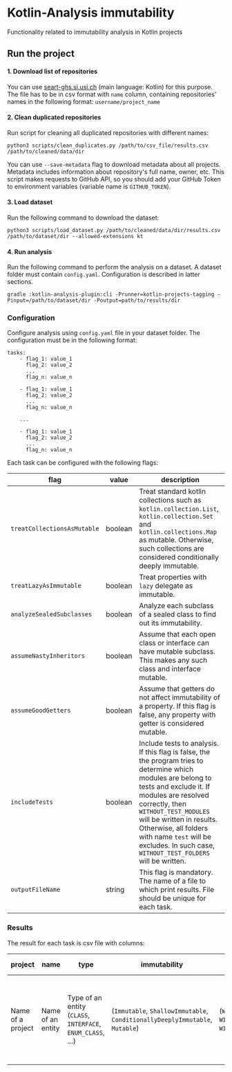 # Kotlin-Analysis immutability

Functionality related to immutability analysis in Kotlin projects

## Run the project

#### 1. Download list of repositories

You can use [seart-ghs.si.usi.ch]( https://seart-ghs.si.usi.ch/) (main language: Kotlin) for this purpose. The file has
to be in csv format with ```name``` column, containing repositories' names in the following
format: ```username/project_name```

#### 2. Clean duplicated repositories

Run script for cleaning all duplicated repositories with different names:

``` shell script
python3 scripts/clean_duplicates.py /path/to/csv_file/results.csv /path/to/cleaned/data/dir
```

You can use ```--save-metadata``` flag to download metadata about all projects. Metadata includes information about
repository's full name, owner, etc. This script makes requests to GitHub API, so you should add your GitHub Token to
environment variables (variable name is ```GITHUB_TOKEN```).

#### 3. Load dataset

Run the following command to download the dataset:

``` 
python3 scripts/load_dataset.py /path/to/cleaned/data/dir/results.csv /path/to/dataset/dir --allowed-extensions kt
```

#### 4. Run analysis
Run the following command to perform the analysis on a dataset. A dataset folder must contain `config.yaml`. Configuration is described in latter sections.
``` 
gradle :kotlin-analysis-plugin:cli -Prunner=kotlin-projects-tagging -Pinput=/path/to/dataset/dir -Poutput=path/to/results/dir
```
### Configuration
Configure analysis using `config.yaml` file in your dataset folder. The configuration must be in the following format:

```
tasks:
    - flag_1: value_1
      flag_2: value_2
      ...
      flag_n: value_n
      
    - flag_1: value_1
      flag_2: value_2
      ...
      flag_n: value_n
     
    ...
    
    - flag_1: value_1
      flag_2: value_2
      ...
      flag_n: value_n
```

Each task can be configured with the following flags:

| flag | value | description |
| ---- | ---- | ---- |
| `treatCollectionsAsMutable` | boolean | Treat standard kotlin collections such as `kotlin.collection.List`, `kotlin.collection.Set` and `kotlin.collections.Map` as mutable. Otherwise, such collections are considered conditionally deeply immutable. |
| `treatLazyAsImmutable` | boolean | Treat properties with `lazy` delegate as immutable.  |
| `analyzeSealedSubclasses` | boolean | Analyze each subclass of a sealed class to find out its immutability. |
| `assumeNastyInheritors` | boolean | Assume that each open class or interface can have mutable subclass. This makes any such class and interface mutable. |
| `assumeGoodGetters` | boolean | Assume that getters do not affect immutability of a property. If this flag is false, any property with getter is considered mutable. |
| `includeTests` | boolean | Include tests to analysis. If this flag is false, the the program tries to determine which modules are belong to tests and exclude it. If modules are resolved correctly, then `WITHOUT_TEST_MODULES` will be written in results. Otherwise, all folders with name `test` will be excludes. In such case, `WITHOUT_TEST_FOLDERS` will be written. |
| `outputFileName` | string | This flag is mandatory. The name of a file to which print results. File should be unique for each task. |

### Results
The result for each task is csv file with columns:

| project | name | type | immutability | tests | containingFile | reasonNumber | reason | infoKeys | infoValues | config_* ...
| ---- | ---- | ---- | ---- | ---- | ---- | ---- | ---- | ---- | ---- | ---- |
| Name of a project | Name of an entity | Type of an entity (`CLASS`, `INTERFACE`, `ENUM_CLASS`, ...)  | (`Immutable`, `ShallowImmutable`, `ConditionallyDeeplyImmutable`, `Mutable`) | (`WITH_TESTS`, `WITHOUT_TEST_FOLDERS`, `WITHOUT_TEST_MODULES`) | Path to the file containing such entity | Number of a reason | Immutability reason | Additional reason info key | Additional reason info value | Values of a flags. Each has individual column and its name is prefixed with `config_`. 
